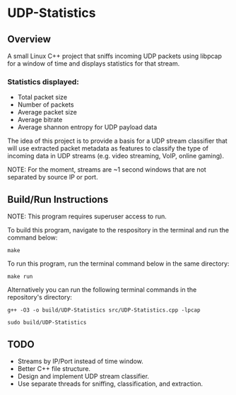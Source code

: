 # UDP-Statistics
## Overview
A small Linux C++ project that sniffs incoming UDP packets using libpcap for a window of time and displays statistics for that stream.

### Statistics displayed:
* Total packet size
* Number of packets
* Average packet size
* Average bitrate
* Average shannon entropy for UDP payload data

The idea of this project is to provide a basis for a UDP stream classifier that will use extracted packet
metadata as features to classify the type of incoming data in UDP streams (e.g. video streaming, VoIP, online gaming).

NOTE: For the moment, streams are ~1 second windows that are not separated by source IP or port.

## Build/Run Instructions
NOTE: This program requires superuser access to run.<br />

To build this program, navigate to the respository in the terminal and run the command below:
```
make
```
To run this program, run the terminal command below in the same directory:
```
make run
```
Alternatively you can run the following terminal commands in the repository's directory:
```
g++ -O3 -o build/UDP-Statistics src/UDP-Statistics.cpp -lpcap
```

```
sudo build/UDP-Statistics
```
## TODO
* Streams by IP/Port instead of time window.
* Better C++ file structure.
* Design and implement UDP stream classifier.
* Use separate threads for sniffing, classification, and extraction.  
